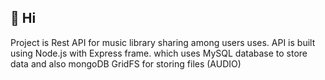 👋 Hi 
- 
  Project is Rest API for music library sharing among users uses.
API is built using Node.js with Express frame. which uses MySQL database to store data and also mongoDB GridFS for storing files (AUDIO)
